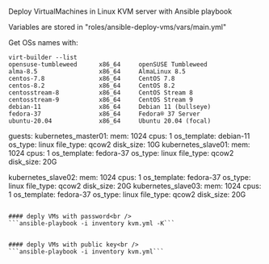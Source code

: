 #####
Deploy VirtualMachines in Linux KVM server with Ansible playbook<br />

Variables are stored in "roles/ansible-deploy-vms/vars/main.yml"<br />

Get OSs names with:
```
virt-builder --list
opensuse-tumbleweed      x86_64     openSUSE Tumbleweed
alma-8.5                 x86_64     AlmaLinux 8.5
centos-7.8               x86_64     CentOS 7.8
centos-8.2               x86_64     CentOS 8.2
centosstream-8           x86_64     CentOS Stream 8
centosstream-9           x86_64     CentOS Stream 9
debian-11                x86_64     Debian 11 (bullseye)
fedora-37                x86_64     Fedora® 37 Server
ubuntu-20.04             x86_64     Ubuntu 20.04 (focal)
```
guests:
  kubernetes_master01:
    mem: 1024
    cpus: 1
    os_template: debian-11
    os_type: linux
    file_type: qcow2
    disk_size: 10G
  kubernetes_slave01:
    mem: 1024
    cpus: 1
    os_template: fedora-37
    os_type: linux
    file_type: qcow2
    disk_size: 20G

  kubernetes_slave02:
    mem: 1024
    cpus: 1
    os_template: fedora-37
    os_type: linux
    file_type: qcow2
    disk_size: 20G
  kubernetes_slave03:
    mem: 1024
    cpus: 1
    os_template: fedora-37
    os_type: linux
    file_type: qcow2
    disk_size: 20G
```

#### deply VMs with password<br />
```ansible-playbook -i inventory kvm.yml -K``` 


#### deply VMs with public key<br />
```ansible-playbook -i inventory kvm.yml``` 


